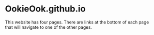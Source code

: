 # OokieOok.github.io
This website has four pages. There are links at the bottom of each page that will navigate to one of the other pages.

